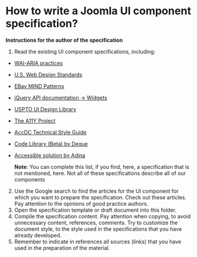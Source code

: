 # How to write a Joomla UI component specification?
**Instructions for the author of the specification**

1. Read the existing UI component specifications, including:
- [WAI-ARIA practices](https://www.w3.org/TR/wai-aria-practices-1.1)
- [U.S. Web Design Standards](https://standards.usa.gov/components/)
- [EBay MIND Patterns](https://ebay.gitbooks.io/mindpatterns/content/)
- [jQuery API documentation -> Widgets](http://api.jqueryui.com/category/widgets/)
- [USPTO UI Design Library](http://uspto.github.io/designpatterns/1.x/docs/index.html)
- [The A11Y Project](http://a11yproject.com/patterns.html)
- [AccDC Technical Style Guide](http://whatsock.com/tsg/)
- [Code Library (Beta) by Deque](https://dequeuniversity.com/library/)
- [Accessible solution by Adina](http://haltersweb.github.io/Accessibility/)
   
   **Note**:
   You can complete this list, if you find, here, a specification that is not mentioned, here.
   Not all of these specifications describe all of our components

2. Use the Google search to find the articles for the UI component for which you want to prepare the specification. Check out these articles. Pay attention to the opinions of good practice authors.
3. Open the specification template or draft document into this folder.
4. Compile the specification content. Pay attention when copying, to avoid unnecessary content, references, comments. Try to customize the document style, to the style used in the specifications that you have already developed.
5. Remember to indicate in references all sources (links) that you have used in the preparation of the material.
